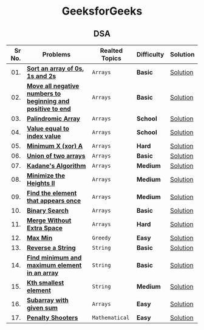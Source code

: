 <div align = "center">

# GeeksforGeeks

## DSA

| Sr No. | Problems                                                                                                                                                           | Realted Topics | Difficulty | Solution                                                                                                           |
| ---: | ------------------------------------------------------------------------------------------------------------------------------------------------------------------ | -------------- | ---------- | ------------------------------------------------------------------------------------------------------------------ |
| 01. | [**Sort an array of 0s, 1s and 2s**](https://practice.geeksforgeeks.org/problems/sort-an-array-of-0s-1s-and-2s4231/1#)                                             | `Arrays`       | **Basic**  | [Solution](../DSA/Arrays/001.Sort_an_array_of_0s,_1s_and_2s.cpp)                                                      |
| 02. | [**Move all negative numbers to beginning and positive to end**](https://www.geeksforgeeks.org/move-negative-numbers-beginning-positive-end-constant-extra-space/) | `Arrays`       | **Basic**  | [Solution](../DSA/Arrays/002.Move_all_negative_numbers_to_beginning_and_positive_to_end_with_constant_extra_space.cpp) |
| 03. | [**Palindromic Array**](https://practice.geeksforgeeks.org/problems/palindromic-array-1587115620/1/?page=1&curated[]=7&sortBy=submissions)                         | `Arrays`       | **School** | [Solution](../DSA/Arrays/003.Palindromic_Array.cpp)                                                                    |
| 04. | [**Value equal to index value**](https://practice.geeksforgeeks.org/problems/value-equal-to-index-value1330/1/?page=1&curated[]=7&sortBy=submissions)              | `Arrays`       | **School** | [Solution](<../DSA/Arrays/004.Minimum_X_(xor)_A.cpp>)                                                                  |
| 05. | [**Minimum X (xor) A**](https://practice.geeksforgeeks.org/problems/x-xor-a-is-minimum-and-set-bits-in-x-b/1#)                                                     | `Arrays`       | **Hard**   | [Solution](../DSA/Arrays/005.Union_of_two_arrays.cpp)                                                                  |
| 06. | [**Union of two arrays**](https://practice.geeksforgeeks.org/problems/union-of-two-arrays3538/1)                                                                   | `Arrays`       | **Basic**  | [Solution](../DSA/Arrays/006.Cyclically_rotate_an_array_by_one.cpp)                                                    |
| 07. | [**Kadane's Algorithm**](https://practice.geeksforgeeks.org/problems/kadanes-algorithm-1587115620/1#)                                                              | `Arrays`       | **Medium** | [Solution](../DSA/Arrays/007.Kadane's_Algorithm.cpp)                                                                   |
| 08. | [**Minimize the Heights II**](https://practice.geeksforgeeks.org/problems/minimize-the-heights3351/1#)                                                             | `Arrays`       | **Medium** | [Solution](../DSA/Arrays/008.Minimize_the_Heights_II.cpp)                                                              |
| 09. | [**Find the element that appears once**](https://practice.geeksforgeeks.org/problems/element-appearing-once2552/1#)                                                | `Arrays`       | **Medium** | [Solution](../DSA/Arrays/009.Find_the_element_that_appears_once.cpp)                                                   |
| 10. | [**Binary Search**](https://practice.geeksforgeeks.org/problems/binary-search-1587115620/1/?page=1&curated[]=1&sortBy=submissions#)                                | `Arrays`       | **Basic**  | [Solution](../DSA/Arrays/010.Binary_Search.cpp)                                                                        |
| 11. | [**Merge Without Extra Space**](https://practice.geeksforgeeks.org/problems/merge-two-sorted-arrays5135/1#)                                                        | `Arrays`       | **Hard**   | [Solution](../DSA/Arrays/011.Merge_Without_Extra_Space.cpp)                                                            |
| 12. | [**Max Min**](https://practice.geeksforgeeks.org/problems/max-min/1/?page=1&sortBy=accuracy#)                                                                      | `Greedy`       | **Easy**   | [Solution](../DSA/Greedy/001.Max_Min.cpp)                                                                              |
| 13. | [**Reverse a String**](https://docs.google.com/spreadsheets/d/1Q54syXIR46PVxCP7Mz84upjgqb4qYVTdjsOAszPyuUg/edit#gid=0&range=B4)                                    | `String`       | **Basic**  | [Solution](../DSA/Strings/001.Reverse_a_String.cpp)                                                                    |
| 14. | [**Find minimum and maximum element in an array**](https://practice.geeksforgeeks.org/problems/find-minimum-and-maximum-element-in-an-array4428/1/)                | `String`       | **Basic**  | [Solution](../DSA/Strings/002.Find_minimum_and_maximum_element_in_an_array.cpp)                                        |
| 15. | [**Kth smallest element**](https://practice.geeksforgeeks.org/problems/kth-smallest-element5635/1#)                                                                | `String`       | **Medium** | [Solution](../DSA/Strings/003.Kth_smallest_element.cpp)|
| 16. |[**Subarray with given sum**](https://practice.geeksforgeeks.org/problems/subarray-with-given-sum-1587115621/1/?page=1&sortBy=submissions#)| `Arrays`       | **Easy**   | [Solution](../DSA/Arrays/012.Subarray_with_given_sum.cpp)    |
| 17. |[**Penalty Shooters**](https://practice.geeksforgeeks.org/problems/penalty-shooters4238/1/?page=1&difficulty[]=0&sortBy=accuracy#) |  `Mathematical` | **Easy**| [Solution](../DSA/Mathematical/001.Penalty_Shooters.cpp)|



</div>
